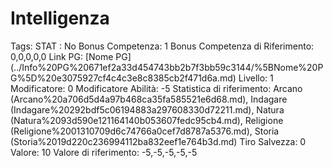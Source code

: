 # Intelligenza

Tags: STAT
: No
Bonus Competenza: 1
Bonus Competenza di Riferimento: 0,0,0,0,0
Link PG: [Nome PG] (../Info%20PG%20671ef2a33d454743bb2b7f3bb59c3144/%5BNome%20PG%5D%20e3075927cf4c4c3e8c8385cb2f471d6a.md)
Livello: 1
Modificatore: 0
Modificatore  Abilità: -5
Statistica di riferimento: Arcano (Arcano%20a706d5d4a97b468ca35fa585521e6d68.md), Indagare (Indagare%20292bdf5c06194883a297608330d72211.md), Natura (Natura%2093d590e121164140b053607fedc95cb4.md), Religione (Religione%2001310709d6c74766a0cef7d8787a5376.md), Storia (Storia%2019d220c236994112ba832eef1e764b3d.md)
Tiro Salvezza: 0
Valore: 10
Valore di riferimento: -5,-5,-5,-5,-5